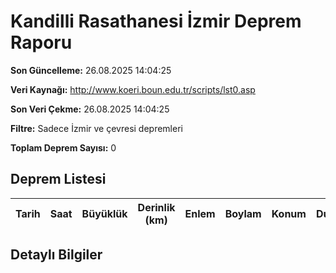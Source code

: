 # Kandilli Rasathanesi İzmir Deprem Raporu

**Son Güncelleme:** 26.08.2025 14:04:25

**Veri Kaynağı:** http://www.koeri.boun.edu.tr/scripts/lst0.asp

**Son Veri Çekme:** 26.08.2025 14:04:25

**Filtre:** Sadece İzmir ve çevresi depremleri

**Toplam Deprem Sayısı:** 0

## Deprem Listesi

| Tarih | Saat | Büyüklük | Derinlik (km) | Enlem | Boylam | Konum | Durum |
|-------|------|----------|---------------|-------|--------|-------|-------|

## Detaylı Bilgiler

